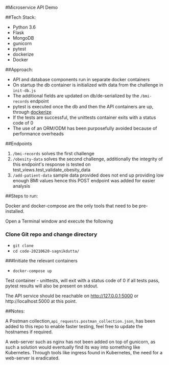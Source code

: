 #Microservice API Demo

##Tech Stack:
* Python 3.6
* Flask
* MongoDB
* gunicorn
* pytest
* dockerize
* Docker

##Approach:

* API and database components run in separate docker containers
* On startup the db container is initialized with data from the challenge in ```init-db.js```
* The additional fields are updated on db/de-serialized by the ```/bmi-records``` endpoint
* pytest is executed once the db and then the API containers are up, through [dockerize](https://github.com/jwilder/dockerize)
* If the tests are successful, the unittests container exits with a status code of 0
* The use of an ORM/ODM has been purposefully avoided because of performance overheads

##Endpoints

1. ```/bmi-records``` solves the first challenge
2. ```/obesity-data``` solves the second challenge, additionally the integrity of this endpoint's 
response is tested on test_views.test_validate_obesity_data
3. ```/add-patient-data``` sample data provided does not end up providing low enough BMI values
hence this POST endpoint was added for easier analysis

##Steps to run:

Docker and docker-compose are the only tools that need to be pre-installed.

Open a Terminal window and execute the following

### Clone Git repo and change directory

- `git clone `
- `cd code-20210620-sagnikdutta/`

###Initiate the relevant containers
- ```docker-compose up```
    
Test container - unittests, will exit with a status code of 0 if all tests pass, pytest results will also be present on stdout.

The API service should be reachable on http://127.0.0.1:5000 or http://localhost:5000 at this point.

##Notes:

A Postman collection,```api_requests.postman_collection.json```, has been added to this repo to enable faster testing, feel free to update the hostnames if required.
  
A web-server such as nginx has not been added on top of gunicorn, as such a solution would eventually
find its way into something like Kubernetes. Through tools like ingress found in Kubernetes, the need for a web-server is eradicated.